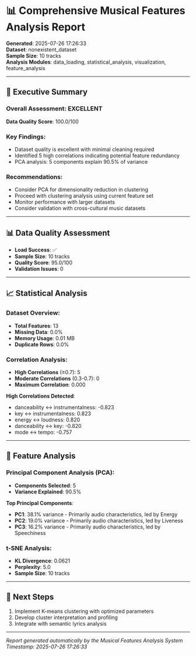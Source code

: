 # 📊 Comprehensive Musical Features Analysis Report

**Generated**: 2025-07-26 17:26:33  
**Dataset**: nonexistent_dataset  
**Sample Size**: 10 tracks  
**Analysis Modules**: data_loading, statistical_analysis, visualization, feature_analysis

---

## 🎯 Executive Summary

### Overall Assessment: EXCELLENT

**Data Quality Score**: 100.0/100

### Key Findings:
- Dataset quality is excellent with minimal cleaning required
- Identified 5 high correlations indicating potential feature redundancy
- PCA analysis: 5 components explain 90.5% of variance

### Recommendations:
- Consider PCA for dimensionality reduction in clustering
- Proceed with clustering analysis using current feature set
- Monitor performance with larger datasets
- Consider validation with cross-cultural music datasets

---

## 📊 Data Quality Assessment

- **Load Success**: ✅
- **Sample Size**: 10 tracks
- **Quality Score**: 95.0/100
- **Validation Issues**: 0

---

## 📈 Statistical Analysis

### Dataset Overview:
- **Total Features**: 13
- **Missing Data**: 0.0%
- **Memory Usage**: 0.01 MB
- **Duplicate Rows**: 0.0%

### Correlation Analysis:
- **High Correlations** (≥0.7): 5
- **Moderate Correlations** (0.3-0.7): 0
- **Maximum Correlation**: 0.000

**High Correlations Detected**:
- danceability ↔ instrumentalness: -0.823
- key ↔ instrumentalness: 0.823
- energy ↔ loudness: 0.820
- danceability ↔ key: -0.820
- mode ↔ tempo: -0.757

---

## 🔬 Feature Analysis

### Principal Component Analysis (PCA):
- **Components Selected**: 5
- **Variance Explained**: 90.5%

**Top Principal Components**:
- **PC1**: 38.1% variance - Primarily audio characteristics, led by Energy
- **PC2**: 19.0% variance - Primarily audio characteristics, led by Liveness
- **PC3**: 16.2% variance - Primarily audio characteristics, led by Speechiness

### t-SNE Analysis:
- **KL Divergence**: 0.0621
- **Perplexity**: 5.0
- **Sample Size**: 10 tracks

---

## 🚀 Next Steps

1. Implement K-means clustering with optimized parameters
1. Develop cluster interpretation and profiling
1. Integrate with semantic lyrics analysis

---

*Report generated automatically by the Musical Features Analysis System*  
*Timestamp: 2025-07-26 17:26:33*
